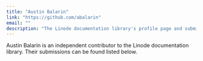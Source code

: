 ```yaml
---
title: "Austin Balarin"
link: "https://github.com/abalarin"
email: ""
description: "The Linode documentation library's profile page and submission listing for Austin Balarin"
---
```


Austin Balarin is an independent contributor to the Linode documentation library. Their submissions can be found listed below.